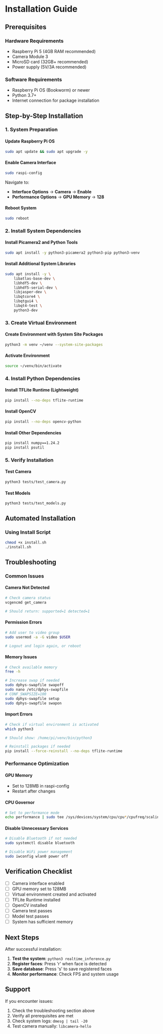 # Installation Guide

## Prerequisites

### Hardware Requirements
- Raspberry Pi 5 (4GB RAM recommended)
- Camera Module 3
- MicroSD card (32GB+ recommended)
- Power supply (5V/3A recommended)

### Software Requirements
- Raspberry Pi OS (Bookworm) or newer
- Python 3.7+
- Internet connection for package installation

## Step-by-Step Installation

### 1. System Preparation

#### Update Raspberry Pi OS
```bash
sudo apt update && sudo apt upgrade -y
```

#### Enable Camera Interface
```bash
sudo raspi-config
```
Navigate to:
- **Interface Options** → **Camera** → **Enable**
- **Performance Options** → **GPU Memory** → **128**

#### Reboot System
```bash
sudo reboot
```

### 2. Install System Dependencies

#### Install Picamera2 and Python Tools
```bash
sudo apt install -y python3-picamera2 python3-pip python3-venv
```

#### Install Additional System Libraries
```bash
sudo apt install -y \
    libatlas-base-dev \
    libhdf5-dev \
    libhdf5-serial-dev \
    libjasper-dev \
    libqtcore4 \
    libqtgui4 \
    libqt4-test \
    python3-dev
```

### 3. Create Virtual Environment

#### Create Environment with System Site Packages
```bash
python3 -m venv ~/venv --system-site-packages
```

#### Activate Environment
```bash
source ~/venv/bin/activate
```

### 4. Install Python Dependencies

#### Install TFLite Runtime (Lightweight)
```bash
pip install --no-deps tflite-runtime
```

#### Install OpenCV
```bash
pip install --no-deps opencv-python
```

#### Install Other Dependencies
```bash
pip install numpy==1.24.2
pip install psutil
```

### 5. Verify Installation

#### Test Camera
```bash
python3 tests/test_camera.py
```

#### Test Models
```bash
python3 tests/test_models.py
```

## Automated Installation

### Using Install Script
```bash
chmod +x install.sh
./install.sh
```

## Troubleshooting

### Common Issues

#### Camera Not Detected
```bash
# Check camera status
vcgencmd get_camera

# Should return: supported=1 detected=1
```

#### Permission Errors
```bash
# Add user to video group
sudo usermod -a -G video $USER

# Logout and login again, or reboot
```

#### Memory Issues
```bash
# Check available memory
free -h

# Increase swap if needed
sudo dphys-swapfile swapoff
sudo nano /etc/dphys-swapfile
# CONF_SWAPSIZE=100
sudo dphys-swapfile setup
sudo dphys-swapfile swapon
```

#### Import Errors
```bash
# Check if virtual environment is activated
which python3

# Should show: /home/pi/venv/bin/python3

# Reinstall packages if needed
pip install --force-reinstall --no-deps tflite-runtime
```

### Performance Optimization

#### GPU Memory
- Set to 128MB in raspi-config
- Restart after changes

#### CPU Governor
```bash
# Set to performance mode
echo performance | sudo tee /sys/devices/system/cpu/cpu*/cpufreq/scaling_governor
```

#### Disable Unnecessary Services
```bash
# Disable Bluetooth if not needed
sudo systemctl disable bluetooth

# Disable WiFi power management
sudo iwconfig wlan0 power off
```

## Verification Checklist

- [ ] Camera interface enabled
- [ ] GPU memory set to 128MB
- [ ] Virtual environment created and activated
- [ ] TFLite Runtime installed
- [ ] OpenCV installed
- [ ] Camera test passes
- [ ] Model test passes
- [ ] System has sufficient memory

## Next Steps

After successful installation:

1. **Test the system**: `python3 realtime_inference.py`
2. **Register faces**: Press 'r' when face is detected
3. **Save database**: Press 's' to save registered faces
4. **Monitor performance**: Check FPS and system usage

## Support

If you encounter issues:

1. Check the troubleshooting section above
2. Verify all prerequisites are met
3. Check system logs: `dmesg | tail -20`
4. Test camera manually: `libcamera-hello` 